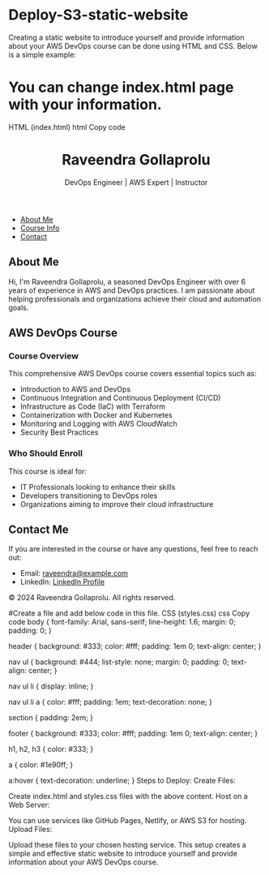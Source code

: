 # Deploy-S3-static-website

Creating a static website to introduce yourself and provide information about your AWS DevOps course can be done using HTML and CSS. Below is a simple example:
# You can change index.html page with your information.
HTML (index.html)
html
Copy code
<!DOCTYPE html>
<html lang="en">
<head>
    <meta charset="UTF-8">
    <meta name="viewport" content="width=device-width, initial-scale=1.0">
    <title>Raveendra Gollaprolu - AWS DevOps Course</title>
    <link rel="stylesheet" href="styles.css">
</head>
<body>
    <header>
        <h1>Raveendra Gollaprolu</h1>
        <p>DevOps Engineer | AWS Expert | Instructor</p>
    </header>
    <nav>
        <ul>
            <li><a href="#about">About Me</a></li>
            <li><a href="#course">Course Info</a></li>
            <li><a href="#contact">Contact</a></li>
        </ul>
    </nav>
    <section id="about">
        <h2>About Me</h2>
        <p>Hi, I'm Raveendra Gollaprolu, a seasoned DevOps Engineer with over 6 years of experience in AWS and DevOps practices. I am passionate about helping professionals and organizations achieve their cloud and automation goals.</p>
    </section>
    <section id="course">
        <h2>AWS DevOps Course</h2>
        <h3>Course Overview</h3>
        <p>This comprehensive AWS DevOps course covers essential topics such as:</p>
        <ul>
            <li>Introduction to AWS and DevOps</li>
            <li>Continuous Integration and Continuous Deployment (CI/CD)</li>
            <li>Infrastructure as Code (IaC) with Terraform</li>
            <li>Containerization with Docker and Kubernetes</li>
            <li>Monitoring and Logging with AWS CloudWatch</li>
            <li>Security Best Practices</li>
        </ul>
        <h3>Who Should Enroll</h3>
        <p>This course is ideal for:</p>
        <ul>
            <li>IT Professionals looking to enhance their skills</li>
            <li>Developers transitioning to DevOps roles</li>
            <li>Organizations aiming to improve their cloud infrastructure</li>
        </ul>
    </section>
    <section id="contact">
        <h2>Contact Me</h2>
        <p>If you are interested in the course or have any questions, feel free to reach out:</p>
        <ul>
            <li>Email: <a href="mailto:raveendra@example.com">raveendra@example.com</a></li>
            <li>LinkedIn: <a href="https://linkedin.com/in/raveendra" target="_blank">LinkedIn Profile</a></li>
        </ul>
    </section>
    <footer>
        <p>&copy; 2024 Raveendra Gollaprolu. All rights reserved.</p>
    </footer>
</body>
</html>

#Create a file and add below code in this file.
CSS (styles.css)
css
Copy code
body {
    font-family: Arial, sans-serif;
    line-height: 1.6;
    margin: 0;
    padding: 0;
}

header {
    background: #333;
    color: #fff;
    padding: 1em 0;
    text-align: center;
}

nav ul {
    background: #444;
    list-style: none;
    margin: 0;
    padding: 0;
    text-align: center;
}

nav ul li {
    display: inline;
}

nav ul li a {
    color: #fff;
    padding: 1em;
    text-decoration: none;
}

section {
    padding: 2em;
}

footer {
    background: #333;
    color: #fff;
    padding: 1em 0;
    text-align: center;
}

h1, h2, h3 {
    color: #333;
}

a {
    color: #1e90ff;
}

a:hover {
    text-decoration: underline;
}
Steps to Deploy:
Create Files:

Create index.html and styles.css files with the above content.
Host on a Web Server:

You can use services like GitHub Pages, Netlify, or AWS S3 for hosting.
Upload Files:

Upload these files to your chosen hosting service.
This setup creates a simple and effective static website to introduce yourself and provide information about your AWS DevOps course.
